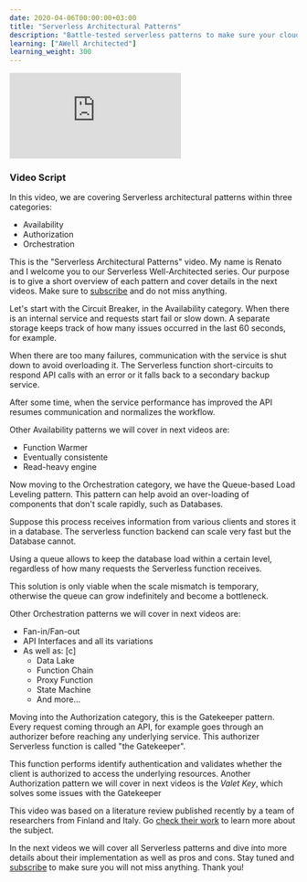 ```yaml
---
date: 2020-04-06T00:00:00+03:00
title: "Serverless Architectural Patterns"
description: "Battle-tested serverless patterns to make sure your cloud architecture is ready to production use"
learning: ["AWell Architected"]
learning_weight: 300
---
```


<div class="youtube-embed-container">
    <iframe src="https://www.youtube.com/embed/1tQpsXHM8KU" frameborder="0" allow="accelerometer; autoplay; encrypted-media; gyroscope; picture-in-picture" allowfullscreen></iframe>
</div>


### Video Script

In this video, we are covering Serverless architectural patterns within three categories:

* Availability
* Authorization
* Orchestration

This is the "Serverless Architectural Patterns" video. My name is Renato and I welcome you to our Serverless Well-Architected series. Our purpose is to give a short overview of each pattern
and cover details in the next videos. Make sure to [subscribe](https://dashbird.io/subscribe) and do not miss anything.

Let's start with the Circuit Breaker, in the Availability category. When there is an internal service and requests start fail or slow down. A separate storage keeps track of how many issues occurred in the last 60 seconds, for example.

When there are too many failures, communication with the service is shut down to avoid overloading it. The Serverless function short-circuits to respond API calls with an error or it falls back to a secondary backup service.

After some time, when the service performance has improved the API resumes communication and normalizes the workflow.

Other Availability patterns we will cover in next videos are:
* Function Warmer
* Eventually consistente
* Read-heavy engine

Now moving to the Orchestration category, we have the Queue-based Load Leveling pattern. This pattern can help avoid an over-loading of components that don't scale rapidly, such as Databases. 

Suppose this process receives information from various clients and stores it in a database. The serverless function backend can scale very fast but the Database cannot.

Using a queue allows to keep the database load within a certain level, regardless of how many requests the Serverless function receives.

This solution is only viable when the scale mismatch is temporary, otherwise the queue can grow indefinitely and become a bottleneck.

Other Orchestration patterns we will cover in next videos are:

* Fan-in/Fan-out
* API Interfaces and all its variations
* As well as: [c]
    * Data Lake
    * Function Chain
    * Proxy Function
    * State Machine
    * And more...

Moving into the Authorization category, this is the Gatekeeper pattern. Every request coming through an API, for example goes through an authorizer before reaching any underlying service. This authorizer Serverless function is called "the Gatekeeper".

This function performs identify authentication and validates whether the client is authorized to access the underlying resources. Another Authorization pattern we will cover in next videos is the *Valet Key*, which solves some issues with the Gatekeeper

This video was based on a literature review published recently by a team of researchers from Finland and Italy. Go [check their work](https://researchgate.net/publication/340121613
) to learn more about the subject.

In the next videos we will cover all Serverless patterns and dive into more details about their implementation as well as pros and cons. Stay tuned and [subscribe](https://dashbird.io/subscribe) to make sure you will not miss anything. Thank you!

